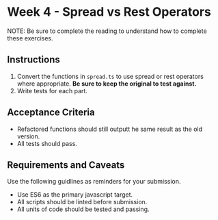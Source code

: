 # Week 4 - Spread vs Rest Operators

NOTE: Be sure to complete the reading to understand how to complete these exercises.

## Instructions

1. Convert the functions in `spread.ts` to use spread or rest operators where appropriate. **Be sure to keep the original to test against.**
2. Write tests for each part.

## Acceptance Criteria

- Refactored functions should still outputt he same result as the old version.
- All tests should pass.

## Requirements and Caveats

Use the following guidlines as reminders for your submission.

- Use ES6 as the primary javascript target.
- All scripts should be linted before submission.
- All units of code should be tested and passing.
